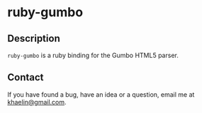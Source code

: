 # ruby-gumbo

## Description

`ruby-gumbo` is a ruby binding for the Gumbo HTML5 parser.

## Contact

If you have found a bug, have an idea or a question, email me at
<khaelin@gmail.com>.
